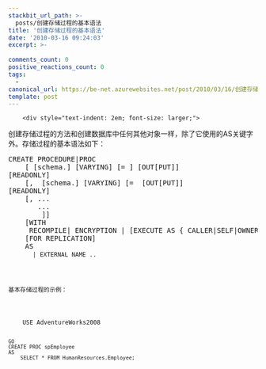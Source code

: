 ```yaml
---
stackbit_url_path: >-
  posts/创建存储过程的基本语法
title: '创建存储过程的基本语法'
date: '2010-03-16 09:24:03'
excerpt: >-
  
comments_count: 0
positive_reactions_count: 0
tags: 
  - 
canonical_url: https://be-net.azurewebsites.net/post/2010/03/16/创建存储过程的基本语法
template: post
---
```


        <div style="text-indent: 2em; font-size: larger;">
<p>创建存储过程的方法和创建数据库中任何其他对象一样，除了它使用的AS关键字外。存储过程的基本语法如下：</p>
<div style="text-indent: 0;">
<pre class="brush: sql">CREATE PROCEDURE|PROC <sproc name="">
	[<parameter name=""> [schema.]<data type=""> [VARYING] [= <default value="">] [OUT[PUT]]
[READONLY]
	[, <parameter name=""> [schema.]<data type=""> [VARYING] [= <default value=""> [OUT[PUT]]
[READONLY]
	[, ...
	   ...
		]]
	[WITH
	 RECOMPILE| ENCRYPTION | [EXECUTE AS { CALLER|SELF|OWNER|&lt;'user name'&gt;}]
	[FOR REPLICATION]
	AS
	 <code> | EXTERNAL NAME <assembly name="">.<assembly class="">.<method>	
</method></assembly></assembly></code></default></data></parameter></default></data></parameter></sproc></pre><code>
</code></div><code>
<p>基本存储过程的示例：</p>
<div style="text-indent: 0;">
<pre class="brush: sql">	USE AdventureWorks2008

	GO
	CREATE PROC spEmployee
	AS
		SELECT * FROM HumanResources.Employee;
</pre>
</div>
</code></div><code>
      </code>
